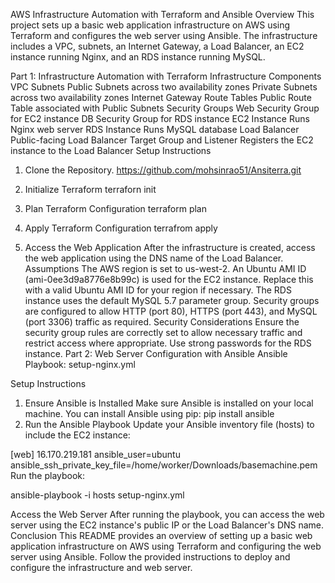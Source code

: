 AWS Infrastructure Automation with Terraform and Ansible
Overview
This project sets up a basic web application infrastructure on AWS using Terraform and configures the web server using Ansible. The infrastructure includes a VPC, subnets, an Internet Gateway, a Load Balancer, an EC2 instance running Nginx, and an RDS instance running MySQL.

Part 1: Infrastructure Automation with Terraform
Infrastructure Components
VPC
Subnets
Public Subnets across two availability zones
Private Subnets across two availability zones
Internet Gateway
Route Tables
Public Route Table associated with Public Subnets
Security Groups
Web Security Group for EC2 instance
DB Security Group for RDS instance
EC2 Instance
Runs Nginx web server
RDS Instance
Runs MySQL database
Load Balancer
Public-facing Load Balancer
Target Group and Listener
Registers the EC2 instance to the Load Balancer
Setup Instructions
1. Clone the Repository.
   https://github.com/mohsinrao51/Ansiterra.git

2. Initialize Terraform
     terraforn init
3. Plan Terraform Configuration
     terraform plan
4. Apply Terraform Configuration
     terrafrom apply

5. Access the Web Application
After the infrastructure is created, access the web application using the DNS name of the Load Balancer.
Assumptions
The AWS region is set to us-west-2.
An Ubuntu AMI ID (ami-0ee3d9a8776e8b99c) is used for the EC2 instance. Replace this with a valid Ubuntu AMI ID for your region if necessary.
The RDS instance uses the default MySQL 5.7 parameter group.
Security groups are configured to allow HTTP (port 80), HTTPS (port 443), and MySQL (port 3306) traffic as required.
Security Considerations
Ensure the security group rules are correctly set to allow necessary traffic and restrict access where appropriate.
Use strong passwords for the RDS instance.
Part 2: Web Server Configuration with Ansible
Ansible Playbook: setup-nginx.yml

Setup Instructions
1. Ensure Ansible is Installed
Make sure Ansible is installed on your local machine. You can install Ansible using pip:
pip install ansible
2. Run the Ansible Playbook
Update your Ansible inventory file (hosts) to include the EC2 instance:

[web]
16.170.219.181 ansible_user=ubuntu ansible_ssh_private_key_file=/home/worker/Downloads/basemachine.pem
Run the playbook:

ansible-playbook -i hosts setup-nginx.yml

Access the Web Server
After running the playbook, you can access the web server using the EC2 instance's public IP or the Load Balancer's DNS name.
Conclusion
This README provides an overview of setting up a basic web application infrastructure on AWS using Terraform and configuring the web server using Ansible. Follow the provided instructions to deploy and configure the infrastructure and web server.



